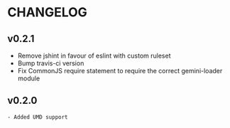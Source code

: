 # CHANGELOG

## v0.2.1

  - Remove jshint in favour of eslint with custom ruleset
  - Bump travis-ci version
  - Fix CommonJS require statement to require the correct gemini-loader module

## v0.2.0

    - Added UMD support
